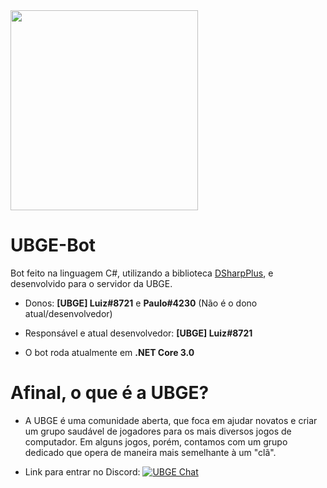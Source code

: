 <img src="https://cdn.discordapp.com/attachments/536726278074662914/543573575207092265/Logo_UBGE_2.png" height="320" width="300">

# UBGE-Bot
Bot feito na linguagem C#, utilizando a biblioteca [DSharpPlus](https://github.com/DSharpPlus/DSharpPlus/), e desenvolvido para o servidor da UBGE.

- Donos: **[UBGE] Luiz#8721** e **Paulo#4230** (Não é o dono atual/desenvolvedor)
- Responsável e atual desenvolvedor: **[UBGE] Luiz#8721**

- O bot roda atualmente em **.NET Core 3.0**

# Afinal, o que é a UBGE?

- A UBGE é uma comunidade aberta, que foca em ajudar novatos e criar um grupo saudável de jogadores para os mais diversos jogos de computador. Em alguns jogos, porém, contamos com um grupo dedicado que opera de maneira mais semelhante à um "clã".

- Link para entrar no Discord:
[![UBGE Chat](https://discordapp.com/api/guilds/194925640888221698/embed.png?style=banner1)](https://discord.gg/F8Pjnj2)